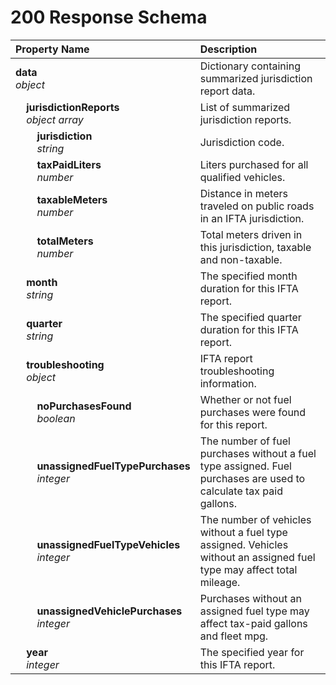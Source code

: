 # 200 Response Schema
| Property Name | Description |
| :------------ | :---------- |
| **data**<br/>_object_ | Dictionary containing summarized jurisdiction report data. |
| **&nbsp;&nbsp;&nbsp;&nbsp;jurisdictionReports**<br/>_&nbsp;&nbsp;&nbsp;&nbsp;object array_ | List of summarized jurisdiction reports. |
| **&nbsp;&nbsp;&nbsp;&nbsp;&nbsp;&nbsp;&nbsp;&nbsp;jurisdiction**<br/>_&nbsp;&nbsp;&nbsp;&nbsp;&nbsp;&nbsp;&nbsp;&nbsp;string_ | Jurisdiction code. |
| **&nbsp;&nbsp;&nbsp;&nbsp;&nbsp;&nbsp;&nbsp;&nbsp;taxPaidLiters**<br/>_&nbsp;&nbsp;&nbsp;&nbsp;&nbsp;&nbsp;&nbsp;&nbsp;number_ | Liters purchased for all qualified vehicles. |
| **&nbsp;&nbsp;&nbsp;&nbsp;&nbsp;&nbsp;&nbsp;&nbsp;taxableMeters**<br/>_&nbsp;&nbsp;&nbsp;&nbsp;&nbsp;&nbsp;&nbsp;&nbsp;number_ | Distance in meters traveled on public roads in an IFTA jurisdiction. |
| **&nbsp;&nbsp;&nbsp;&nbsp;&nbsp;&nbsp;&nbsp;&nbsp;totalMeters**<br/>_&nbsp;&nbsp;&nbsp;&nbsp;&nbsp;&nbsp;&nbsp;&nbsp;number_ | Total meters driven in this jurisdiction, taxable and non-taxable. |
| **&nbsp;&nbsp;&nbsp;&nbsp;month**<br/>_&nbsp;&nbsp;&nbsp;&nbsp;string_ | The specified month duration for this IFTA report. |
| **&nbsp;&nbsp;&nbsp;&nbsp;quarter**<br/>_&nbsp;&nbsp;&nbsp;&nbsp;string_ | The specified quarter duration for this IFTA report. |
| **&nbsp;&nbsp;&nbsp;&nbsp;troubleshooting**<br/>_&nbsp;&nbsp;&nbsp;&nbsp;object_ | IFTA report troubleshooting information. |
| **&nbsp;&nbsp;&nbsp;&nbsp;&nbsp;&nbsp;&nbsp;&nbsp;noPurchasesFound**<br/>_&nbsp;&nbsp;&nbsp;&nbsp;&nbsp;&nbsp;&nbsp;&nbsp;boolean_ | Whether or not fuel purchases were found for this report. |
| **&nbsp;&nbsp;&nbsp;&nbsp;&nbsp;&nbsp;&nbsp;&nbsp;unassignedFuelTypePurchases**<br/>_&nbsp;&nbsp;&nbsp;&nbsp;&nbsp;&nbsp;&nbsp;&nbsp;integer_ | The number of fuel purchases without a fuel type assigned. Fuel purchases are used to calculate tax paid gallons. |
| **&nbsp;&nbsp;&nbsp;&nbsp;&nbsp;&nbsp;&nbsp;&nbsp;unassignedFuelTypeVehicles**<br/>_&nbsp;&nbsp;&nbsp;&nbsp;&nbsp;&nbsp;&nbsp;&nbsp;integer_ | The number of vehicles without a fuel type assigned. Vehicles without an assigned fuel type may affect total mileage. |
| **&nbsp;&nbsp;&nbsp;&nbsp;&nbsp;&nbsp;&nbsp;&nbsp;unassignedVehiclePurchases**<br/>_&nbsp;&nbsp;&nbsp;&nbsp;&nbsp;&nbsp;&nbsp;&nbsp;integer_ | Purchases without an assigned fuel type may affect tax-paid gallons and fleet mpg. |
| **&nbsp;&nbsp;&nbsp;&nbsp;year**<br/>_&nbsp;&nbsp;&nbsp;&nbsp;integer_ | The specified year for this IFTA report. |
